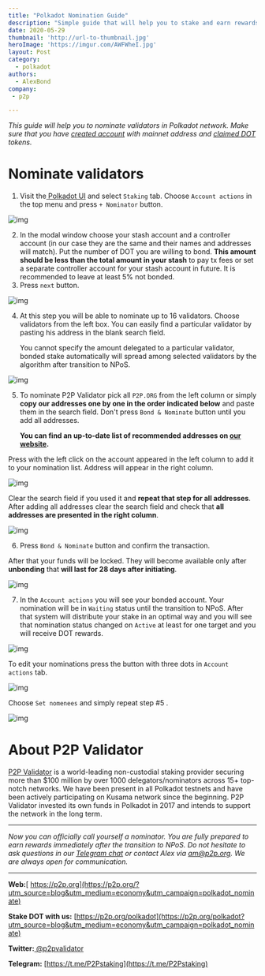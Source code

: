 ```yaml
---
title: "Polkadot Nomination Guide"
description: "Simple guide that will help you to stake and earn rewards in Polkadot network"
date: 2020-05-29
thumbnail: 'http://url-to-thumbnail.jpg'
heroImage: 'https://imgur.com/AWFWheI.jpg'
layout: Post
category:
  - polkadot
authors:
  - AlexBond
company:
 - p2p

---
```


*This guide will help you to nominate validators in Polkadot network. Make sure that you have [created account](https://economy.p2p.org/create-account-in-polkadot-network) with mainnet address and [claimed DOT](https://economy.p2p.org/claim-dot-with-polkadotjs) tokens.* 

# Nominate validators

1. Visit the[ Polkadot UI](https://polkadot.js.org/apps) and select `Staking` tab. Choose `Account actions` in the top menu and press `+ Nominator` button.



![img](https://imgur.com/TTNYJu1.jpg)



2. In the modal window choose your stash account and a controller account (in our case they are the same and their names and addresses will match). Put the number of DOT you are willing to bond. **This amount should be less than the total amount in your stash** to pay tx fees or set a separate controller account for your stash account in future. It is recommended to leave at least 5% not bonded.
3. Press `next` button.



![img](https://imgur.com/xm1ImvS.jpg)



4. At this step you will be able to nominate up to 16 validators. Choose validators from the left box. You can easily find a particular validator by pasting his address in the blank search field.

   You cannot specify the amount delegated to a particular validator, bonded stake automatically will spread among selected validators by the algorithm after transition to NPoS.



![img](https://imgur.com/5ijByOs.jpg)



5. To nominate P2P Validator pick all `P2P.ORG` from the left column or simply **copy our addresses one by one in the order indicated below** and paste them in the search field. Don't press `Bond & Nominate` button until you add all addresses.

   **You can find an up-to-date list of recommended addresses on [our website](https://p2p.org/polkadot).**

Press with the left click on the account appeared in the left column to add it to your nomination list. Address will appear in the right column.



![img](https://imgur.com/RzkWNrT.jpg)



Clear the search field if you used it and **repeat that step for all addresses**. After adding all addresses clear the search field and check that **all addresses are presented in the right column**. 



![img](https://imgur.com/acURVHP.jpg)



6. Press `Bond & Nominate` button and confirm the transaction.

After that your funds will be locked. They will become available only after **unbonding** that **will last for 28 days after initiating**.



![img](https://imgur.com/iSJGVno.jpg)



7. In the `Account actions` you will see your bonded account. Your nomination will be in `Waiting` status until the transition to NPoS. After that system will distribute your stake in an optimal way and you will see that nomination status changed on `Active` at least for one target and you will receive DOT rewards.



![img](https://imgur.com/X9umYEL.jpg)



To edit your nominations press the button with three dots in `Account actions` tab.



![img](https://imgur.com/gWO32vj.jpg)



Choose `Set nomenees` and simply repeat step #5 .



![img](https://imgur.com/W1bJnmp.jpg)



# About P2P Validator

[P2P Validator](https://p2p.org/?utm_source=blog&utm_medium=economy&utm_campaign=polkadot_nominate) is a world-leading non-custodial staking provider securing more than $100 million by over 1000 delegators/nominators across 15+ top-notch networks. We have been present in all Polkadot testnets and have been actively participating on Kusama network since the beginning. P2P Validator invested its own funds in Polkadot in 2017 and intends to support the network in the long term.

------

*Now you can officially call yourself a nominator. You are fully prepared to earn rewards immediately after the transition to NPoS. Do not hesitate to ask questions in our [Telegram chat](https://t.me/P2Pstaking) or contact Alex via am@p2p.org. We are always open for communication.*

------

**Web:**[ https://p2p.org](https://p2p.org/?utm_source=blog&utm_medium=economy&utm_campaign=polkadot_nominate)

**Stake DOT with us:** [https://p2p.org/polkadot](https://p2p.org/polkadot?utm_source=blog&utm_medium=economy&utm_campaign=polkadot_nominate)

**Twitter:**[ @p2pvalidator](https://twitter.com/p2pvalidator)

**Telegram:** [https://t.me/P2Pstaking](https://t.me/P2Pstaking)

